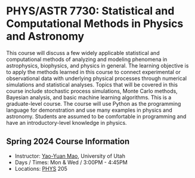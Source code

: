 # PHYS/ASTR 7730: Statistical and Computational Methods in Physics and Astronomy

This course will discuss a few widely applicable statistical and computational methods of analyzing and
modeling phenomena in astrophysics, biophysics, and physics in general. The learning objective is to apply
the methods learned in this course to connect experimental or observational data with underlying physical
processes through numerical simulations and statistical analyses.
Topics that will be covered in this course include stochastic process simulations, Monte Carlo methods,
Bayesian analysis, and basic machine learning algorithms. This is a graduate-level course. The course
will use Python as the programming language for demonstration and use many examples in physics and astronomy.
Students are assumed to be comfortable in programming and have an introductory-level knowledge in physics.


## Spring 2024 Course Information

- Instructor: [Yao-Yuan Mao](https://yymao.github.io/), University of Utah
- Days / Times: Mon & Wed / 3:00PM - 4:45PM
- Locations: [PHYS](https://map.utah.edu/?code=PHYS) 205

```{tableofcontents}
```
